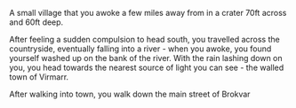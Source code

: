 A small village that you awoke a few miles away from in a crater 70ft across and 60ft deep.

After feeling a sudden compulsion to head south, you travelled across the countryside, eventually falling into a river - when you awoke, you found yourself washed up on the bank of the river. With the rain lashing down on you, you head towards the nearest source of light you can see - the walled town of Virmarr.

After walking into town, you walk down the main street of Brokvar

